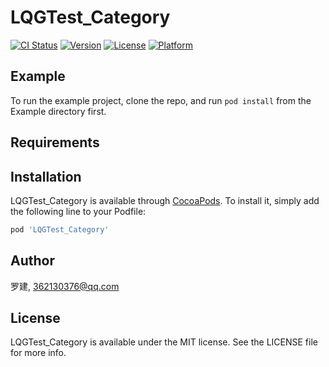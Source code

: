 # LQGTest_Category

[![CI Status](https://img.shields.io/travis/罗建/LQGTest_Category.svg?style=flat)](https://travis-ci.org/罗建/LQGTest_Category)
[![Version](https://img.shields.io/cocoapods/v/LQGTest_Category.svg?style=flat)](https://cocoapods.org/pods/LQGTest_Category)
[![License](https://img.shields.io/cocoapods/l/LQGTest_Category.svg?style=flat)](https://cocoapods.org/pods/LQGTest_Category)
[![Platform](https://img.shields.io/cocoapods/p/LQGTest_Category.svg?style=flat)](https://cocoapods.org/pods/LQGTest_Category)

## Example

To run the example project, clone the repo, and run `pod install` from the Example directory first.

## Requirements

## Installation

LQGTest_Category is available through [CocoaPods](https://cocoapods.org). To install
it, simply add the following line to your Podfile:

```ruby
pod 'LQGTest_Category'
```

## Author

罗建, 362130376@qq.com

## License

LQGTest_Category is available under the MIT license. See the LICENSE file for more info.
